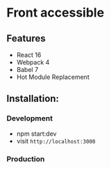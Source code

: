 # Front accessible

## Features

* React 16
* Webpack 4
* Babel 7
* Hot Module Replacement

## Installation:
### Development

* npm start:dev
* visit `http://localhost:3000`

### Production
